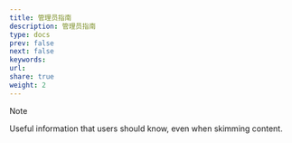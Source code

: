```yaml
---
title: 管理员指南
description: 管理员指南
type: docs
prev: false
next: false
keywords: 
url: 
share: true
weight: 2
---
```



> [!NOTE]
> Useful information that users should know, even when skimming content.

